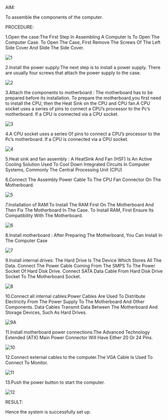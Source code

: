 AIM:

To assemble the components of the computer.

PROCEDURE:

1.Open the case:The First Step In Assembling A Computer Is To Open The Computer Case. 
To Open The Case, First Remove The Screws Of The Left Side Cover And Slide The Side Cover.

![1](https://github.com/Rajkiran276/OS-EX-1-Assembling-the-System---CASE-STUDY/assets/147471453/28e44796-2898-4546-914e-dc2a59cf6b43)


2.Install the power supply:The next step is to install a power supply. There are usually four screws that attach the power supply to the case.

![2](https://github.com/Rajkiran276/OS-EX-1-Assembling-the-System---CASE-STUDY/assets/147471453/3dc900fd-48e7-4994-ad8b-8dcc71550f80)

3.Attach the components to motherboard : The motherboard has to be prepared before its installation. To prepare the motherboard,you first need to install the CPU, then the Heat Sink on the CPU and CPU fan.A CPU socket uses a series of pins to connect a CPU’s processor to the Pc’s motherboard. If a CPU is connected via a CPU socket.

![3](https://github.com/Rajkiran276/OS-EX-1-Assembling-the-System---CASE-STUDY/assets/147471453/6ee0a8fe-c36a-4947-8360-f44f1a8ae04e)

4.A CPU socket uses a series Of pins to connect a CPU’s processor to the Pc’s motherboard. If a CPU is connected via a CPU socket.

![4](https://github.com/Rajkiran276/OS-EX-1-Assembling-the-System---CASE-STUDY/assets/147471453/d828eee3-0c17-4e90-b5a5-f296f4f93b57)

5.Heat sink and fan assembly : A HeatSink And Fan (HSF) Is An Active Cooling Solution Used To Cool Down Integrated Circuits In Computer Systems, Commonly The Central Processing Unit (CPU)

6.Connect The Assembly Power Cable To The CPU Fan Connector On The Motherboard.

![5](https://github.com/Rajkiran276/OS-EX-1-Assembling-the-System---CASE-STUDY/assets/147471453/a3531011-874f-4aaf-9f1f-5bfefe3e3517)

7.Installation of RAM:To Install The RAM First On The Motherboard And Then Fix The Motherboard In The Case. To Install RAM, First Ensure Its Compatibility With The Motherboard.

![6](https://github.com/Rajkiran276/OS-EX-1-Assembling-the-System---CASE-STUDY/assets/147471453/1caa0a2b-92de-4e75-b741-2a12a6c70cf2)

8.Install motherboard : After Preparing The Motherboard, You Can Install In The Computer Case

![7](https://github.com/Rajkiran276/OS-EX-1-Assembling-the-System---CASE-STUDY/assets/147471453/18b7c4bc-447e-49a2-963a-219b5a67058a)

9.Install internal drives: The Hard Drive Is The Device Which Stores All The Data. Connect The Power Cable Coming From The SMPS To The Power Socket Of Hard Disk Drive. Connect SATA Data Cable From Hard Disk Drive Socket To The Motherboard Socket.

![8](https://github.com/Rajkiran276/OS-EX-1-Assembling-the-System---CASE-STUDY/assets/147471453/184d0224-e2b2-4e24-93ac-70c01f3d5f73)

10.Connect all internal cables:Power Cables Are Used To Distribute Electricity From The Power Supply To The Motherboard And Other Components. Data Cables Transmit Data Between The Motherboard And Storage Devices, Such As Hard Drives.

![9A](https://github.com/Rajkiran276/OS-EX-1-Assembling-the-System---CASE-STUDY/assets/147471453/f85f6ae0-ccfb-463d-b22b-5ee645927520)

11.Install motherboard power connections:The Advanced Technology Extended (ATX) Main Power Connector Will Have Either 20 Or 24 Pins.

![10](https://github.com/Rajkiran276/OS-EX-1-Assembling-the-System---CASE-STUDY/assets/147471453/227c967a-b6ee-49fc-8ee0-ac638b51a292)

12.Connect external cables to the computer.The VGA Cable Is Used To Connect To Monitor.

![11](https://github.com/Rajkiran276/OS-EX-1-Assembling-the-System---CASE-STUDY/assets/147471453/91d34be8-866e-4c5f-9af1-a9ac43420acd)

13.Push the power button to start the computer.

![12](https://github.com/Rajkiran276/OS-EX-1-Assembling-the-System---CASE-STUDY/assets/147471453/caaac956-7441-42e4-ab98-df2edce1ef20)

RESULT:

Hence the system is successfully set up.



